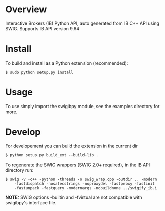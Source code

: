 Overview
========

Interactive Brokers (IB) Python API, auto generated from IB C++ API using SWIG.
Supports IB API version 9.64

Install
=======

To build and install as a Python extension (recommended):

    $ sudo python setup.py install
    
Usage
=====

To use simply import the swigibpy module, see the examples directory for more.

Develop
=======
    
For developement you can build the extension in the current dir 

    $ python setup.py build_ext --build-lib .
 	
To regenerate the SWIG wrappers (SWIG 2.0+ required), in the IB API 
directory run:

    $ swig -v -c++ -python -threads -o swig_wrap.cpp -outdir .. -modern 
        -fastdispatch -nosafecstrings -noproxydel -fastproxy -fastinit 
        -fastunpack -fastquery -modernargs -nobuildnone ../swigify_ib.i
        
__NOTE:__ SWIG options -builtin and -fvirtual are not compatible with swigibpy's
interface file.

